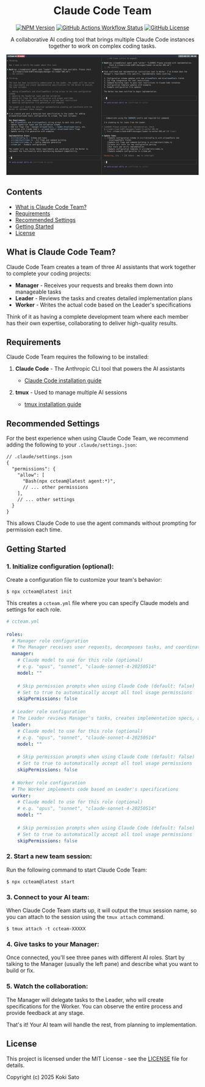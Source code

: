 <h1 align="center">Claude Code Team</h1>

<p align="center">
<a href="https://www.npmjs.com/package/ccteam"><img src="https://img.shields.io/npm/v/ccteam" alt="NPM Version"></a>
<a href="https://github.com/koki-develop/claude-code-team/actions/workflows/release-please.yml"><img src="https://img.shields.io/github/actions/workflow/status/koki-develop/claude-code-team/release-please.yml" alt="GitHub Actions Workflow Status"></a>
<a href="./LICENSE"><img src="https://img.shields.io/github/license/koki-develop/claude-code-team" alt="GitHub License"></a>
</p>

<p align="center">
A collaborative AI coding tool that brings multiple Claude Code instances together to work on complex coding tasks.
</p>

<p align="center">
<img src="./docs/screenshot.png" alt="Claude Code Team Screenshot" >
</p>

## Contents

- [What is Claude Code Team?](#what-is-claude-code-team)
- [Requirements](#requirements)
- [Recommended Settings](#recommended-settings)
- [Getting Started](#getting-started)
- [License](#license)

## What is Claude Code Team?

Claude Code Team creates a team of three AI assistants that work together to complete your coding projects:

- **Manager** - Receives your requests and breaks them down into manageable tasks
- **Leader** - Reviews the tasks and creates detailed implementation plans
- **Worker** - Writes the actual code based on the Leader's specifications

Think of it as having a complete development team where each member has their own expertise, collaborating to deliver high-quality results.

## Requirements

Claude Code Team requires the following to be installed:

1. **Claude Code** - The Anthropic CLI tool that powers the AI assistants
   - [Claude Code installation guide](https://docs.anthropic.com/en/docs/claude-code/overview)

2. **tmux** - Used to manage multiple AI sessions
   - [tmux installation guide](https://github.com/tmux/tmux/wiki/Installing)

## Recommended Settings

For the best experience when using Claude Code Team, we recommend adding the following to your `.claude/settings.json`:

```json5
// .claude/settings.json
{
  "permissions": {
    "allow": [
      "Bash(npx ccteam@latest agent:*)",
      // ... other permissions
    ],
    // ... other settings
  }
}
```

This allows Claude Code to use the agent commands without prompting for permission each time.

## Getting Started

### 1. **Initialize configuration (optional):**

Create a configuration file to customize your team's behavior:

```console
$ npx ccteam@latest init
```

This creates a `ccteam.yml` file where you can specify Claude models and settings for each role.

```yaml
# ccteam.yml

roles:
  # Manager role configuration
  # The Manager receives user requests, decomposes tasks, and coordinates with the Leader
  manager:
    # Claude model to use for this role (optional)
    # e.g. "opus", "sonnet", "claude-sonnet-4-20250514"
    model: ""

    # Skip permission prompts when using Claude Code (default: false)
    # Set to true to automatically accept all tool usage permissions
    skipPermissions: false

  # Leader role configuration
  # The Leader reviews Manager's tasks, creates implementation specs, and reviews Worker's output
  leader:
    # Claude model to use for this role (optional)
    # e.g. "opus", "sonnet", "claude-sonnet-4-20250514"
    model: ""

    # Skip permission prompts when using Claude Code (default: false)
    # Set to true to automatically accept all tool usage permissions
    skipPermissions: false

  # Worker role configuration
  # The Worker implements code based on Leader's specifications
  worker:
    # Claude model to use for this role (optional)
    # e.g. "opus", "sonnet", "claude-sonnet-4-20250514"
    model: ""

    # Skip permission prompts when using Claude Code (default: false)
    # Set to true to automatically accept all tool usage permissions
    skipPermissions: false
```

### 2. **Start a new team session:**

Run the following command to start Claude Code Team:

```console
$ npx ccteam@latest start
```

### 3. **Connect to your AI team:**

When Claude Code Team starts up, it will output the tmux session name, so you can attach to the session using the `tmux attach` command.

```console
$ tmux attach -t ccteam-XXXXX
```

### 4. **Give tasks to your Manager:**

Once connected, you'll see three panes with different AI roles. Start by talking to the Manager (usually the left pane) and describe what you want to build or fix.

### 5. **Watch the collaboration:**

The Manager will delegate tasks to the Leader, who will create specifications for the Worker. You can observe the entire process and provide feedback at any stage.

That's it! Your AI team will handle the rest, from planning to implementation.

## License

This project is licensed under the MIT License - see the [LICENSE](LICENSE) file for details.

Copyright (c) 2025 Koki Sato
